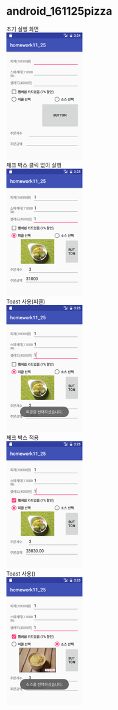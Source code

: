 # android_161125pizza

초기 실행 화면
<br><img src=" https://github.com/qhdl301/android_161125pizza/blob/master/app/fixel/Screenshot_1480087480.png?raw=true" width="200"></br>
체크 박스 클릭 없이 실행
<br><img src="https://github.com/qhdl301/android_161125pizza/blob/master/app/fixel/Screenshot_1480087504.png?raw=true " width="200"></br>
Toast 사용(피클)
<br><img src=" https://github.com/qhdl301/android_161125pizza/blob/master/app/fixel/Screenshot_1480087515.png?raw=true" width="200"></br>
체크 박스 적용
<br><img src=" https://github.com/qhdl301/android_161125pizza/blob/master/app/fixel/Screenshot_1480087535.png?raw=true" width="200"></br>
Toast 사용()
<br><img src=" https://github.com/qhdl301/android_161125pizza/blob/master/app/fixel/Screenshot_1480087543.png?raw=true" width="200"></br>
